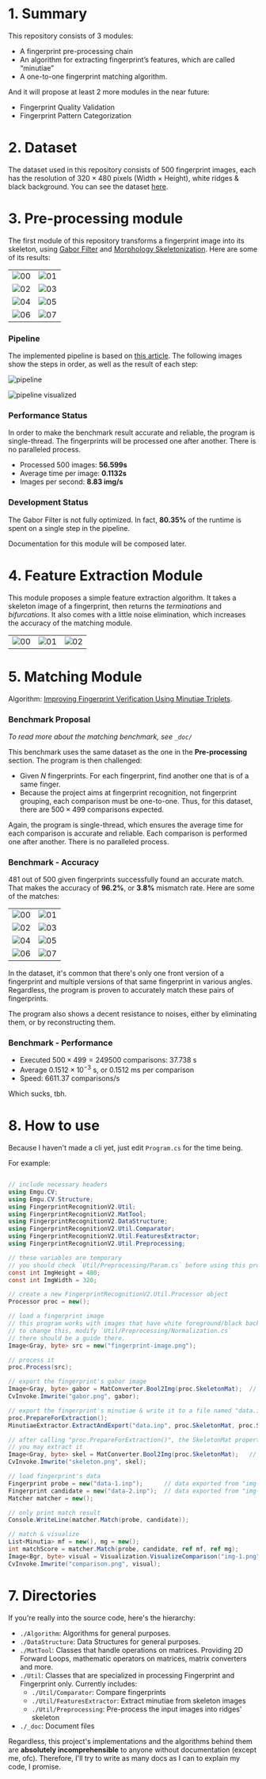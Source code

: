 
# 1. Summary

This repository consists of 3 modules:

- A fingerprint pre-processing chain
- An algorithm for extracting fingerprint’s features, which are called “minutiae”
- A one-to-one fingerprint matching algorithm. 

And it will propose at least 2 more modules in the near future:

- Fingerprint Quality Validation
- Fingerprint Pattern Categorization 

# 2. Dataset

The dataset used in this repository consists of 500 fingerprint images, each has the resolution of $320 \times 480$ pixels (Width $\times$ Height), white ridges & black background. You can see the dataset [here](https://drive.google.com/file/d/1kN5-_hYckyTowcTlNFRye7VB1JJX8z5a/view?usp=share_link).

# 3. Pre-processing module

The first module of this repository transforms a fingerprint image into its skeleton, using [Gabor Filter](https://en.wikipedia.org/wiki/Gabor_filter) and [Morphology Skeletonization](https://homepages.inf.ed.ac.uk/rbf/HIPR2/skeleton.htm). Here are some of its results:

|                                            |                                            |
|------------------------------------------- | ------------------------------------------ |
| ![00](_doc/images/preproc-showcase-00.png) | ![01](_doc/images/preproc-showcase-01.png) |
| ![02](_doc/images/preproc-showcase-02.png) | ![03](_doc/images/preproc-showcase-03.png) |
| ![04](_doc/images/preproc-showcase-04.png) | ![05](_doc/images/preproc-showcase-05.png) |
| ![06](_doc/images/preproc-showcase-06.png) | ![07](_doc/images/preproc-showcase-07.png) |

### Pipeline

The implemented pipeline is based on [this article](https://airccj.org/CSCP/vol7/csit76809.pdf). The following images show the steps in order, as well as the result of each step:

![pipeline](_doc/images/preproc-pipeline.png)

![pipeline visualized](_doc/images/preproc-pipeline-visualization.png)

### Performance Status

In order to make the benchmark result accurate and reliable, the program is single-thread. The fingerprints will be processed one after another. There is no paralleled process.

- Processed 500 images: **56.599s**
- Average time per image: **0.1132s**
- Images per second: **8.83 img/s**

### Development Status

The Gabor Filter is not fully optimized. In fact, **80.35%** of the runtime is spent on a single step in the pipeline.

Documentation for this module will be composed later.

# 4. Feature Extraction Module

This module proposes a simple feature extraction algorithm. It takes a skeleton image of a fingerprint, then returns the *terminations* and *bifurcations*. It also comes with a little noise elimination, which increases the accuracy of the matching module.

|     |     |     |
| --- | --- | --- |
| ![00](_doc/images/ext-showcase-00.png) | ![01](_doc/images/ext-showcase-01.png) | ![02](_doc/images/ext-showcase-02.png) |

# 5. Matching Module

Algorithm: [Improving Fingerprint Verification Using Minutiae Triplets](https://doi.org/10.3390/s120303418).

### Benchmark Proposal

*To read more about the matching benchmark, see `_doc/`*

This benchmark uses the same dataset as the one in the **Pre-processing** section. The program is then challenged:

- Given $N$ fingerprints. For each fingerprint, find another one that is of a same finger.
- Because the project aims at fingerprint recognition, not fingerprint grouping, each comparison must be one-to-one. Thus, for this dataset, there are $500 \times 499$ comparisons expected.

Again, the program is single-thread, which ensures the average time for each comparison is accurate and reliable. Each comparison is performed one after another. There is no paralleled process.

### Benchmark - Accuracy

481 out of 500 given fingerprints successfully found an accurate match. That makes the accuracy of **96.2%**, or **3.8%** mismatch rate. Here are some of the matches:

|                                        |                                        |
| -------------------------------------- | -------------------------------------- |
| ![00](_doc/images/cmp-showcase-00.png) | ![01](_doc/images/cmp-showcase-01.png) |
| ![02](_doc/images/cmp-showcase-02.png) | ![03](_doc/images/cmp-showcase-03.png) |
| ![04](_doc/images/cmp-showcase-04.png) | ![05](_doc/images/cmp-showcase-05.png) |
| ![06](_doc/images/cmp-showcase-06.png) | ![07](_doc/images/cmp-showcase-07.png) |

In the dataset, it's common that there's only one front version of a fingerprint and multiple versions of that same fingerprint in various angles. Regardless, the program is proven to accurately match these pairs of fingerprints.

The program also shows a decent resistance to noises, either by eliminating them, or by reconstructing them.

### Benchmark - Performance

- Executed $500 \times 499 = 249500$ comparisons: $37.738$ s
- Average $0.1512 \times 10^{-3}$ s, or $0.1512$ ms per comparison
- Speed: $6611.37$ comparisons/s

Which sucks, tbh.

# 8. How to use

Because I haven't made a cli yet, just edit `Program.cs` for the time being.

For example:

```C#

// include necessary headers
using Emgu.CV;
using Emgu.CV.Structure;
using FingerprintRecognitionV2.Util;
using FingerprintRecognitionV2.MatTool;
using FingerprintRecognitionV2.DataStructure;
using FingerprintRecognitionV2.Util.Comparator;
using FingerprintRecognitionV2.Util.FeaturesExtractor;
using FingerprintRecognitionV2.Util.Preprocessing;

// these variables are temporary
// you should check `Util/Preprocessing/Param.cs` before using this program
const int ImgHeight = 480;
const int ImgWidth = 320;

// create a new FingerprintRecognitionV2.Util.Processor object
Processor proc = new();

// load a fingerprint image
// this program works with images that have white foreground/black background as default
// to change this, modify `Util/Preprocessing/Normalization.cs`
// there should be a guide there.
Image<Gray, byte> src = new("fingerprint-image.png");

// process it
proc.Process(src);

// export the fingerprint's gabor image
Image<Gray, byte> gabor = MatConverter.Bool2Img(proc.SkeletonMat);  // not yet a skeleton
CvInvoke.Imwrite("gabor.png", gabor);

// export the fingerprint's minutiae & write it to a file named "data.inp"
proc.PrepareForExtraction();
MinutiaeExtractor.ExtractAndExport("data.inp", proc.SkeletonMat, proc.SegmentMsk);

// after calling "proc.PrepareForExtraction()", the SkeletonMat property becomes a Skeleton Image
// you may extract it
Image<Gray, byte> skel = MatConverter.Bool2Img(proc.SkeletonMat);   // now it's a skeleton
CvInvoke.Imwrite("skeleton.png", skel);

// load fingerprint's data
Fingerprint probe = new("data-1.inp");      // data exported from "img-1.png"
Fingerprint candidate = new("data-2.inp");  // data exported from "img-2.png"
Matcher matcher = new();

// only print match result
Console.WriteLine(matcher.Match(probe, candidate));

// match & visualize
List<Minutia> mf = new(), mg = new();
int matchScore = matcher.Match(probe, candidate, ref mf, ref mg);
Image<Bgr, byte> visual = Visualization.VisualizeComparison("img-1.png", "img-2.png", ImgHeight, ImgWidth, mf, mg);
CvInvoke.Imwrite("comparison.png", visual);

```

# 7. Directories

If you're really into the source code, here's the hierarchy:

- `./Algorithm`: Algorithms for general purposes.
- `./DataStructure`: Data Structures for general purposes.
- `./MatTool`: Classes that handle operations on matrices. Providing 2D Forward Loops, mathematic operators on matrices, matrix converters and more.
- `./Util`: Classes that are specialized in processing Fingerprint and Fingerprint only. Currently includes:
    - `./Util/Comparator`: Compare fingerprints
    - `./Util/FeaturesExtractor`: Extract minutiae from skeleton images
    - `./Util/Preprocessing`: Pre-process the input images into ridges' skeleton
- `./_doc`: Document files

Regardless, this project's implementations and the algorithms behind them are **absolutely incomprehensible** to anyone without documentation (except me, ofc). Therefore, I'll try to write as many docs as I can to explain my code, I promise.
